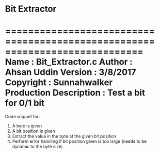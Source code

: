 # Bit Extractor

 ============================================================================
 Name        : Bit_Extractor.c
 Author      : Ahsan Uddin
 Version     : 3/8/2017
 Copyright   : Sunnahwalker Production
 Description : Test a bit for 0/1 bit
 ============================================================================

Code snippet for:

1. A byte is given
2. A bit position is given
3. Extract the value in the byte at the given bit position
4. Perform error handling if bit position given is too large (needs to be dynamic to the byte size)
